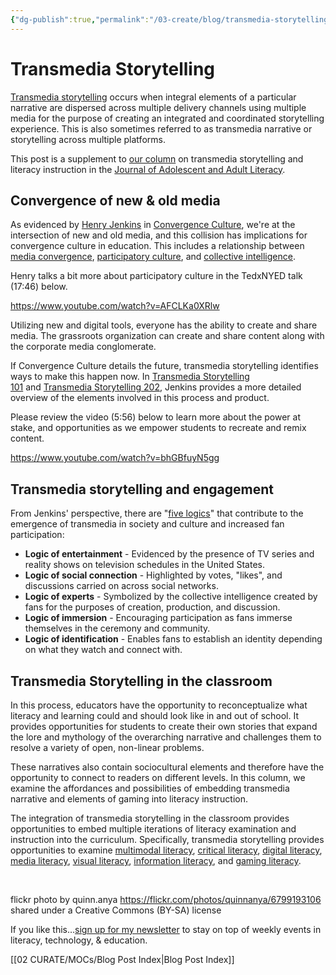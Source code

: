 ```yaml
---
{"dg-publish":true,"permalink":"/03-create/blog/transmedia-storytelling/","title":"Transmedia Storytelling","tags":["storytelling","transmedia"]}
---
```


# Transmedia Storytelling

[Transmedia storytelling](https://en.wikipedia.org/wiki/Transmedia_storytelling) occurs when integral elements of a particular narrative are dispersed across multiple delivery channels using multiple media for the purpose of creating an integrated and coordinated storytelling experience. This is also sometimes referred to as transmedia narrative or storytelling across multiple platforms.

This post is a supplement to [our column](http://wiobyrne.com/transmedia-storytelling-literacy-instruction/) on transmedia storytelling and literacy instruction in the [Journal of Adolescent and Adult Literacy](http://onlinelibrary.wiley.com/journal/10.1002/(ISSN)1936-2706).

## Convergence of new & old media

As evidenced by [Henry Jenkins](https://twitter.com/henryjenkins) in [Convergence Culture](http://nyupress.org/books/9780814742952/), we're at the intersection of new and old media, and this collision has implications for convergence culture in education. This includes a relationship between [media convergence](https://en.wikipedia.org/wiki/Technological_convergence#Media_convergence), [participatory culture](https://en.wikipedia.org/wiki/Participatory_culture), and [collective intelligence](https://en.wikipedia.org/wiki/Collective_intelligence).

Henry talks a bit more about participatory culture in the TedxNYED talk (17:46) below.

https://www.youtube.com/watch?v=AFCLKa0XRlw

Utilizing new and digital tools, everyone has the ability to create and share media. The grassroots organization can create and share content along with the corporate media conglomerate.

If Convergence Culture details the future, transmedia storytelling identifies ways to make this happen now. In [Transmedia Storytelling 101](http://henryjenkins.org/2007/03/transmedia_storytelling_101.html) and [Transmedia Storytelling 202](http://henryjenkins.org/2011/08/defining_transmedia_further_re.html), Jenkins provides a more detailed overview of the elements involved in this process and product.

Please review the video (5:56) below to learn more about the power at stake, and opportunities as we empower students to recreate and remix content.

https://www.youtube.com/watch?v=bhGBfuyN5gg

## Transmedia storytelling and engagement

From Jenkins' perspective, there are "[five logics](http://www.transmedialab.org/en/events/henry-jenkins-explains-his-vision-of-transmedia-and-audience-engagement/)" that contribute to the emergence of transmedia in society and culture and increased fan participation:

- **Logic of entertainment** - Evidenced by the presence of TV series and reality shows on television schedules in the United States.
- **Logic of social connection** - Highlighted by votes, "likes", and discussions carried on across social networks.
- **Logic of experts** - Symbolized by the collective intelligence created by fans for the purposes of creation, production, and discussion.
- **Logic of immersion** - Encouraging participation as fans immerse themselves in the ceremony and community.
- **Logic of identification** - Enables fans to establish an identity depending on what they watch and connect with.

## Transmedia Storytelling in the classroom

In this process, educators have the opportunity to reconceptualize what literacy and learning could and should look like in and out of school. It provides opportunities for students to create their own stories that expand the lore and mythology of the overarching narrative and challenges them to resolve a variety of open, non-linear problems.

These narratives also contain sociocultural elements and therefore have the opportunity to connect to readers on different levels. In this column, we examine the affordances and possibilities of embedding transmedia narrative and elements of gaming into literacy instruction.

The integration of transmedia storytelling in the classroom provides opportunities to embed multiple iterations of literacy examination and instruction into the curriculum. Specifically, transmedia storytelling provides opportunities to examine [multimodal literacy](http://www.ncte.org/governance/MultimodalLiteracies), [critical literacy](https://en.wikipedia.org/wiki/Critical_literacy), [digital literacy](https://en.wikipedia.org/wiki/Digital_literacy), [media literacy](https://en.wikipedia.org/wiki/Media_literacy), [visual literacy](https://en.wikipedia.org/wiki/Visual_literacy), [information literacy](https://en.wikipedia.org/wiki/Information_literacy), and [gaming literacy](http://ericzimmerman.com/files/texts/Chap_1_Zimmerman.pdf).

 

flickr photo by quinn.anya https://flickr.com/photos/quinnanya/6799193106 shared under a Creative Commons (BY-SA) license

If you like this…[sign up for my newsletter](http://wiobyrne.com/tldr/) to stay on top of weekly events in literacy, technology, & education.

[[02 CURATE/MOCs/Blog Post Index\|Blog Post Index]]